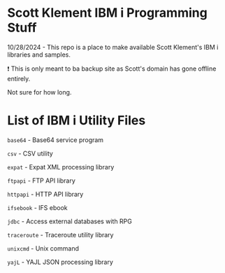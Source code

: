 # Scott Klement IBM i Programming Stuff
10/28/2024 - This repo is a place to make available Scott Klement's IBM i libraries and samples. 

❗ This is only meant to ba backup site as Scott's domain has gone offline entirely. 

Not sure for how long.

# List of IBM i Utility Files
```base64``` - Base64 service program    

```csv``` - CSV utility   

```expat``` - Expat XML processing library    

```ftpapi``` - FTP API library    

```httpapi``` - HTTP API library   

```ifsebook``` - IFS ebook

```jdbc``` - Access external databases with RPG  

```traceroute``` - Traceroute utility library   

```unixcmd``` - Unix command    

```yajL``` - YAJL JSON processing library   
